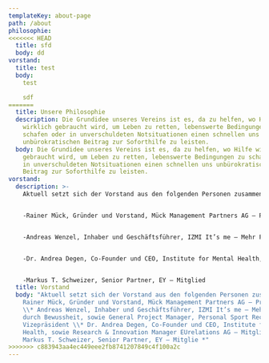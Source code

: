 ```yaml
---
templateKey: about-page
path: /about
philosophie:
<<<<<<< HEAD
  title: sfd
  body: dd
vorstand:
  title: test
  body:
    test

    sdf
=======
  title: Unsere Philosophie
  description: Die Grundidee unseres Vereins ist es, da zu helfen, wo Hilfe
    wirklich gebraucht wird, um Leben zu retten, lebenswerte Bedingungen zu
    schafen oder in unverschuldeten Notsituationen einen schnellen uns
    unbürokratischen Beitrag zur Soforthilfe zu leisten.
  body: Die Grundidee unseres Vereins ist es, da zu helfen, wo Hilfe wirklich
    gebraucht wird, um Leben zu retten, lebenswerte Bedingungen zu schafen oder
    in unverschuldeten Notsituationen einen schnellen uns unbürokratischen
    Beitrag zur Soforthilfe zu leisten.
vorstand:
  description: >-
    Aktuell setzt sich der Vorstand aus den folgenden Personen zusammen:


    -Rainer Mück, Gründer und Vorstand, Mück Management Partners AG – Präsident


    -Andreas Wenzel, Inhaber und Geschäftsführer, IZMI It’s me – Mehr Freude durch Bewussheit, sowie General Project Manager, Personal Sport Record – Vizepräsident


    -Dr. Andrea Degen, Co-Founder und CEO, Institute for Mental Health, sowie Research & Innovation Manager EUrelations AG – Mitglied


    -Markus T. Schweizer, Senior Partner, EY – Mitglied
  title: Vorstand
  body: "Aktuell setzt sich der Vorstand aus den folgenden Personen zusammen: \\*
    Rainer Mück, Gründer und Vorstand, Mück Management Partners AG – Präsident
    \\* Andreas Wenzel, Inhaber und Geschäftsführer, IZMI It’s me – Mehr Freude
    durch Bewussheit, sowie General Project Manager, Personal Sport Record –
    Vizepräsident \\* Dr. Andrea Degen, Co-Founder und CEO, Institute for Mental
    Health, sowie Research & Innovation Manager EUrelations AG – Mitglied \\*
    Markus T. Schweizer, Senior Partner, EY – Mitglie *"
>>>>>>> c883943aa4ec449eee2fb8741207849c4f100a2c
---
```

